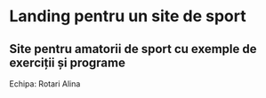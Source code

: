 # Landing pentru un site de sport

## Site pentru amatorii de sport cu exemple de exerciții și programe
 Echipa:
 Rotari Alina
